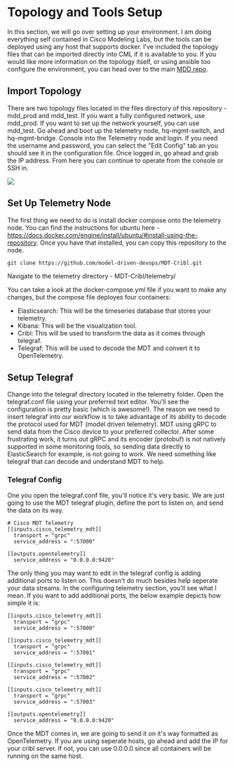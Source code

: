 # Topology and Tools Setup

In this section, we will go over setting up your environment. I am doing everything self contained in Cisco Modeling Labs, but the tools can be deployed using any
host that supports docker. I've included the topology files that can be imported directly into CML if it is available to you. If you would like more information
on the topology itself, or using ansible too configure the environment, you can head over to the main [MDD repo](https://github.com/model-driven-devops/mdd/tree/main).

## Import Topology

There are two topology files located in the files directory of this repository - mdd_prod and mdd_test. If you want a fully configured network, use mdd_prod. If you want to set up the network yourself, you can use mdd_test. Go ahead and boot up the telemetry node, hq-mgmt-switch, and hq-mgmt-bridge. Console into the Telemetry node and login. If you need the username and password, you can select the "Edit Config" tab an you should see it in the configuration file. Once logged in, go ahead and grab the IP address. From here you can continue to operate from the console or SSH in.

<img src="https://github.com/model-driven-devops/MDT-Cribl/assets/65776483/17dbf7e8-95fb-484a-b723-eee63e488c21">

## Set Up Telemetry Node

The first thing we need to do is install docker compose onto the telemetry node. You can find the instructions for ubuntu here - https://docs.docker.com/engine/install/ubuntu/#install-using-the-repository. Once you have that installed, you can copy this repository to the node.

```
git clone https://github.com/model-driven-devops/MDT-Cribl.git
```

Navigate to the telemetry directory - MDT-Cribl/telemetry/

You can take a look at the docker-compose.yml file if you want to make any changes, but the compose file deployes four containers:
- Elasticsearch: This will be the timeseries database that stores your telemetry.
- Kibana: This will be the visualization tool.
- Cribl: This will be used to transform the data as it comes through telegraf.
- Telegraf: This will be used to decode the MDT and convert it to OpenTelemetry.

## Setup Telegraf

Change into the telegraf directory located in the telemetry folder. Open the telegraf.conf file using your preferred text editor. You'll see the configuration is pretty basic (which is awesome!). The reason we need to insert telegraf into our workflow is to take advantage of its ability to decode the protocol used for MDT (model driven telemetry). MDT using gRPC to send data from the Cisco device to your preferred collector. After some frustrating work, it turns out gRPC and its encoder (protobuf) is not natively supported in some monitoring tools, so sending data directly to ElasticSearch for example, is not going to work. We need something like telegraf that can decode and understand MDT to help.

### Telegraf Config
One you open the telegraf.conf file, you'll notice it's very basic. We are just going to use the MDT telegraf plugin, define the port to listen on, and send the data on its way.

```
# Cisco MDT Telemetry
[[inputs.cisco_telemetry_mdt]]
  transport = "grpc"
  service_address = ":57000"

[[outputs.opentelemetry]]
  service_address = "0.0.0.0:9420"
```

The only thing you may want to edit in the telegraf config is adding additional ports to listen on. This doesn't do much besides help seperate your data streams. In the configuring telemetry section, you'll see what I mean. If you want to add additional ports, the below example depicts how simple it is:

```
[[inputs.cisco_telemetry_mdt]]
  transport = "grpc"
  service_address = ":57000"

[[inputs.cisco_telemetry_mdt]]
  transport = "grpc"
  service_address = ":57001"

[[inputs.cisco_telemetry_mdt]]
  transport = "grpc"
  service_address = ":57002"

[[inputs.cisco_telemetry_mdt]]
  transport = "grpc"
  service_address = ":57003"

[[outputs.opentelemetry]]
  service_address = "0.0.0.0:9420"
```

Once the MDT comes in, we are going to send it on it's way formatted as OpenTelemetry. If you are using seperate hosts, go ahead and add the IP for your cribl server. If not, you can use 0.0.0.0 since all containers will be running on the same host.
